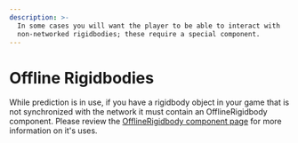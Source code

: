 ```yaml
---
description: >-
  In some cases you will want the player to be able to interact with
  non-networked rigidbodies; these require a special component.
---
```


# Offline Rigidbodies

While prediction is in use, if you have a rigidbody object in your game that is not synchronized with the network it must contain an OfflineRigidbody component. Please review the [OfflineRigidbody component page](../../../fishnet-building-blocks/components/prediction/offlinerigidbody.md) for more information on it's uses.
